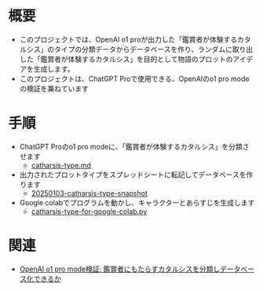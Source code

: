 # 概要
- このプロジェクトでは、OpenAI o1 proが出力した「鑑賞者が体験するカタルシス」のタイプの分類データからデータベースを作り、ランダムに取り出した「鑑賞者が体験するカタルシス」を目的として物語のプロットのアイデアを生成します。
- このプロジェクトは、ChatGPT Proで使用できる、OpenAIのo1 pro modeの検証を兼ねています

# 手順
- ChatGPT Proのo1 pro modeに、「鑑賞者が体験するカタルシス」を分類させます
  - [catharsis-type.md](https://github.com/masa-jp-art/catharsis-type-db/blob/main/catharsis-type.md)
- 出力されたプロットタイプをスプレッドシートに転記してデータベースを作ります
  - [20250103-catharsis-type-snapshot](https://docs.google.com/spreadsheets/d/1xhIcB0q_PTHrhzuIpWXO23FG2zeVEKbYzZtP-7ES7co/edit)
- Google colabでプログラムを動かし、キャラクターとあらすじを生成します
  - [catharsis-type-for-google-colab.py](https://github.com/masa-jp-art/catharsis-type-db/blob/main/catharsis-type-for-google-colab.py)
 
# 関連
- [OpenAI o1 pro mode検証: 鑑賞者にもたらすカタルシスを分類しデータベース化できるか](https://note.com/msfmnkns/n/n34d4b813cefd)

